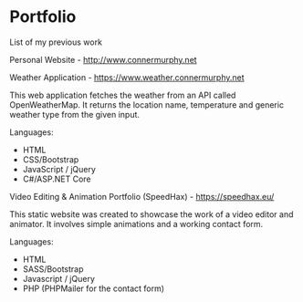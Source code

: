 # Portfolio
List of my previous work

Personal Website - http://www.connermurphy.net

Weather Application - https://www.weather.connermurphy.net

This web application fetches the weather from an API called OpenWeatherMap. It returns the location name, temperature and generic weather type from the given input.

Languages: 
- HTML
- CSS/Bootstrap
- JavaScript / jQuery
- C#/ASP.NET Core


Video Editing & Animation Portfolio (SpeedHax) - https://speedhax.eu/

This static website was created to showcase the work of a video editor and animator. It involves simple animations and a working contact form.

Languages:
- HTML
- SASS/Bootstrap
- Javascript / jQuery
- PHP (PHPMailer for the contact form)

